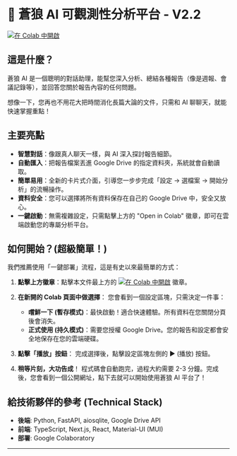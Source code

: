 # 🚀 蒼狼 AI 可觀測性分析平台 - V2.2

[![在 Colab 中開啟](https://colab.research.google.com/assets/colab-badge.svg)](https://colab.research.google.com/github/hsp1234-web/wolfAI_v1/blob/main/run_in_colab.ipynb)

## 這是什麼？

蒼狼 AI 是一個聰明的對話助理，能幫您深入分析、總結各種報告（像是週報、會議記錄等），並回答您關於報告內容的任何問題。

想像一下，您再也不用花大把時間消化長篇大論的文件，只需和 AI 聊聊天，就能快速掌握重點！

## 主要亮點

* **智慧對話**：像跟真人聊天一樣，與 AI 深入探討報告細節。
* **自動匯入**：把報告檔案丟進 Google Drive 的指定資料夾，系統就會自動讀取。
* **簡單易用**：全新的卡片式介面，引導您一步步完成「設定 → 選檔案 → 開始分析」的流暢操作。
* **資料安全**：您可以選擇將所有資料保存在自己的 Google Drive 中，安全又放心。
* **一鍵啟動**：無需複雜設定，只需點擊上方的 "Open in Colab" 徽章，即可在雲端啟動您的專屬分析平台。

## 如何開始？(超級簡單！)

我們推薦使用「一鍵部署」流程，這是有史以來最簡單的方式：

1.  **點擊上方徽章**：點擊本文件最上方的 [![在 Colab 中開啟](https://colab.research.google.com/assets/colab-badge.svg)](https://colab.research.google.com/github/hsp1234-web/wolfAI_v1/blob/main/run_in_colab.ipynb) 徽章。

2.  **在新開的 Colab 頁面中做選擇**：
    您會看到一個設定區塊，只需決定一件事：
    * **嚐鮮一下 (暫存模式)**：最快啟動！適合快速體驗。所有資料在您關閉分頁後會消失。
    * **正式使用 (持久模式)**：需要您授權 Google Drive。您的報告和設定都會安全地保存在您的雲端硬碟。

3.  **點擊「播放」按鈕**：
    完成選擇後，點擊設定區塊左側的 ▶️ (播放) 按鈕。

4.  **稍等片刻，大功告成**！
    程式碼會自動跑完，過程大約需要 2-3 分鐘。完成後，您會看到一個公開網址，點下去就可以開始使用蒼狼 AI 平台了！

## 給技術夥伴的參考 (Technical Stack)

* **後端**: Python, FastAPI, aiosqlite, Google Drive API
* **前端**: TypeScript, Next.js, React, Material-UI (MUI)
* **部署**: Google Colaboratory

---
